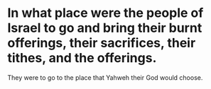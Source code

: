 # In what place were the people of Israel to go and bring their burnt offerings, their sacrifices, their tithes, and the offerings.

They were to go to the place that Yahweh their God would choose.
